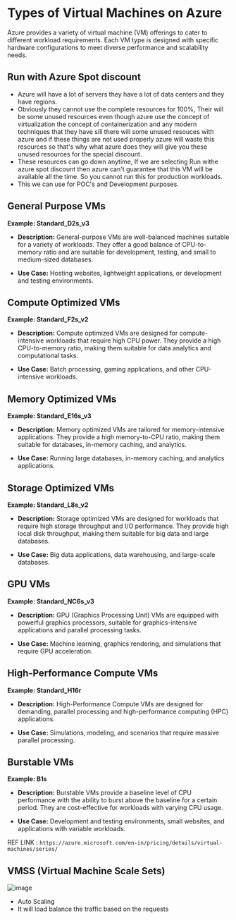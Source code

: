 # Types of Virtual Machines on Azure

Azure provides a variety of virtual machine (VM) offerings to cater to different workload requirements. Each VM type is designed with specific hardware configurations to meet diverse performance and scalability needs.

## Run with Azure Spot discount
- Azure will have a lot of servers they have a lot of data centers and they have regions.
- Obviously they cannot use the complete resources for 100%, Their will be some unused resources even though azure use the concept of virtualization the concept of containerization and any modern techniques that they have sill there will some unused resouces with azure and if these things are not used properly azure will waste this resources so that's why what azure does they will give you these unused resources for the special discount.
- These resources can go down anytime, If we are selecting Run withe azure spot discount then azure can't guarantee that this VM will be available all the time. So you cannot run this for production workloads.
- This we can use for POC's and Development purposes.


## General Purpose VMs

**Example: Standard_D2s_v3**

- **Description:** General-purpose VMs are well-balanced machines suitable for a variety of workloads. They offer a good balance of CPU-to-memory ratio and are suitable for development, testing, and small to medium-sized databases.

- **Use Case:** Hosting websites, lightweight applications, or development and testing environments.

## Compute Optimized VMs

**Example: Standard_F2s_v2**

- **Description:** Compute optimized VMs are designed for compute-intensive workloads that require high CPU power. They provide a high CPU-to-memory ratio, making them suitable for data analytics and computational tasks.

- **Use Case:** Batch processing, gaming applications, and other CPU-intensive workloads.

## Memory Optimized VMs

**Example: Standard_E16s_v3**

- **Description:** Memory optimized VMs are tailored for memory-intensive applications. They provide a high memory-to-CPU ratio, making them suitable for databases, in-memory caching, and analytics.

- **Use Case:** Running large databases, in-memory caching, and analytics applications.

## Storage Optimized VMs

**Example: Standard_L8s_v2**

- **Description:** Storage optimized VMs are designed for workloads that require high storage throughput and I/O performance. They provide high local disk throughput, making them suitable for big data and large databases.

- **Use Case:** Big data applications, data warehousing, and large-scale databases.

## GPU VMs

**Example: Standard_NC6s_v3**

- **Description:** GPU (Graphics Processing Unit) VMs are equipped with powerful graphics processors, suitable for graphics-intensive applications and parallel processing tasks.

- **Use Case:** Machine learning, graphics rendering, and simulations that require GPU acceleration.

## High-Performance Compute VMs

**Example: Standard_H16r**

- **Description:** High-Performance Compute VMs are designed for demanding, parallel processing and high-performance computing (HPC) applications.

- **Use Case:** Simulations, modeling, and scenarios that require massive parallel processing.

## Burstable VMs

**Example: B1s**

- **Description:** Burstable VMs provide a baseline level of CPU performance with the ability to burst above the baseline for a certain period. They are cost-effective for workloads with varying CPU usage.

- **Use Case:** Development and testing environments, small websites, and applications with variable workloads.

REF LINK : ``` https://azure.microsoft.com/en-in/pricing/details/virtual-machines/series/ ```

VMSS (Virtual Machine Scale Sets)
--
![image](https://github.com/pavankumar0077/Azure-zero-to-hero/assets/40380941/44884313-cd07-4783-be49-a1613f1f29b1)

- Auto Scaling
- It will load balance the traffic based on the requests

